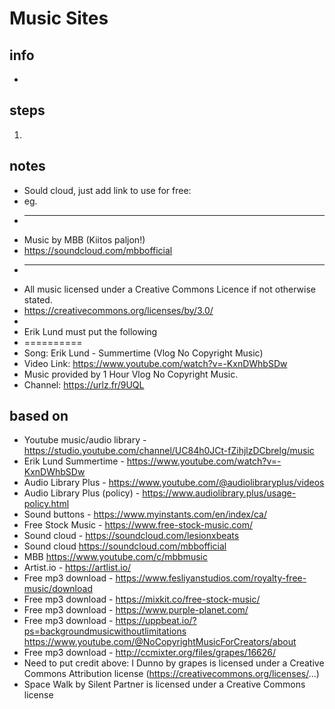 # Music Sites  

## info  
* 

## steps  
1. 

## notes  
*  Sould cloud, just add link to use for free:
*  eg.
*  ---
*  Music by MBB (Kiitos paljon!)
*  https://soundcloud.com/mbbofficial
*  ---
*  All music licensed under a Creative Commons Licence if not otherwise stated.
*  https://creativecommons.org/licenses/by/3.0/
*  
*  Erik Lund must put the following
*  ==========
*  Song: Erik Lund - Summertime (Vlog No Copyright Music)
*  Video Link: https://www.youtube.com/watch?v=-KxnDWhbSDw  
*  Music provided by 1 Hour Vlog No Copyright Music.
*  Channel: https://urlz.fr/9UQL


## based on  
*  Youtube music/audio library - https://studio.youtube.com/channel/UC84h0JCt-fZihjlzDCbrelg/music
*  Erik Lund Summertime - https://www.youtube.com/watch?v=-KxnDWhbSDw 
*  Audio Library Plus - https://www.youtube.com/@audiolibraryplus/videos 
*  Audio Library Plus (policy) - https://www.audiolibrary.plus/usage-policy.html 
*  Sound buttons - https://www.myinstants.com/en/index/ca/ 
*  Free Stock Music - https://www.free-stock-music.com/ 
*  Sound cloud - https://soundcloud.com/lesionxbeats 
*  Sound cloud https://soundcloud.com/mbbofficial 
*  MBB https://www.youtube.com/c/mbbmusic 
*  Artist.io - https://artlist.io/ 
*  Free mp3 download - https://www.fesliyanstudios.com/royalty-free-music/download 
*  Free mp3 download - https://mixkit.co/free-stock-music/ 
*  Free mp3 download - https://www.purple-planet.com/ 
*  Free mp3 download - https://uppbeat.io/?ps=backgroundmusicwithoutlimitations https://www.youtube.com/@NoCopyrightMusicForCreators/about 
*  Free mp3 download - http://ccmixter.org/files/grapes/16626/ 
*  Need to put credit above:  I Dunno by grapes is licensed under a Creative Commons Attribution license (https://creativecommons.org/licenses/...)
*  Space Walk by Silent Partner is licensed under a Creative Commons license
